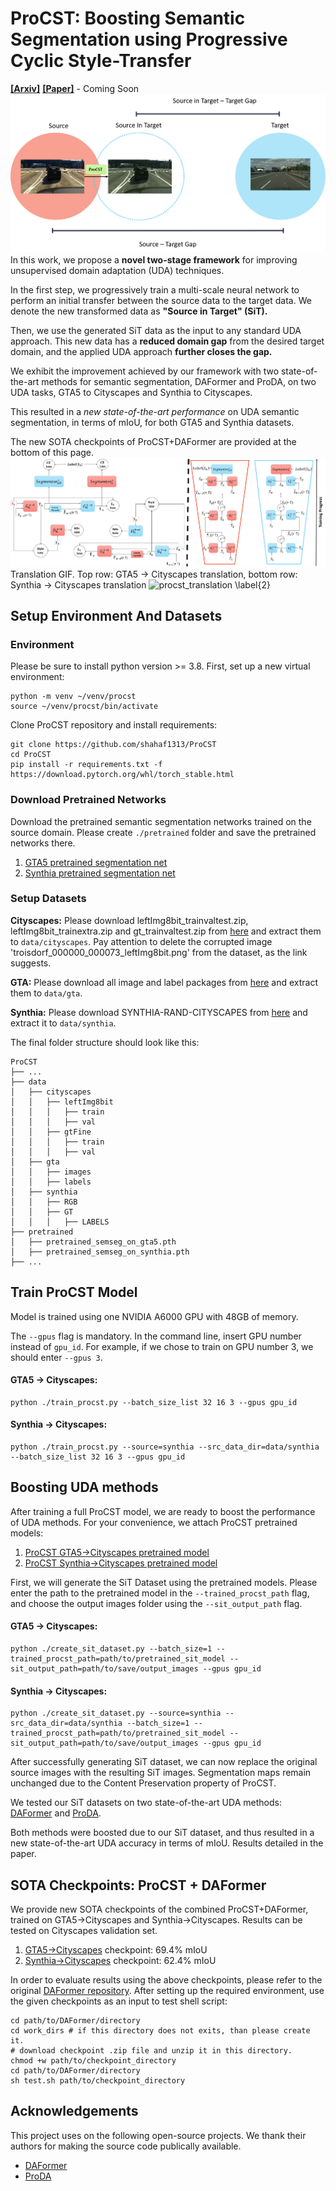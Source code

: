 # ProCST: Boosting Semantic Segmentation using Progressive Cyclic Style-Transfer

**[[Arxiv]]()**
**[[Paper]]()** - Coming Soon
![DomainGap](figures/domainGap.png)
In this work, we propose a **novel two-stage framework** for improving unsupervised domain adaptation (UDA) techniques. 

In the first step, we progressively train a multi-scale neural network to perform an initial transfer between the source data to the target data. 
We denote the new transformed data as **"Source in Target" (SiT).**

Then, we use the generated SiT data as the input to any standard UDA approach. 
This new data has a **reduced domain gap** from the desired target domain, and the applied UDA approach **further closes the gap.**

We exhibit the improvement achieved by our framework with two state-of-the-art methods for semantic segmentation, DAFormer and ProDA, on two UDA tasks, GTA5 to Cityscapes and Synthia to Cityscapes. 

This resulted in a *new state-of-the-art performance* on UDA semantic segmentation, in terms of mIoU,  for both GTA5 and Synthia datasets.

The new SOTA checkpoints of ProCST+DAFormer are provided at the bottom of this page.
![model_and_loss](figures/fullModelAndLoss.png)
Translation GIF. Top row: GTA5 &rarr; Cityscapes translation, bottom row: Synthia &rarr; Cityscapes translation
![procst_translation \label{2}](figures/procst_translation.gif) 

## Setup Environment And Datasets

### Environment

Please be sure to install python version >= 3.8. First, set up a new virtual environment:
```shell
python -m venv ~/venv/procst
source ~/venv/procst/bin/activate
```

Clone ProCST repository and install requirements:
```shell
git clone https://github.com/shahaf1313/ProCST
cd ProCST
pip install -r requirements.txt -f https://download.pytorch.org/whl/torch_stable.html
```
### Download Pretrained Networks
Download the pretrained semantic segmentation networks 
trained on the source domain. Please create `./pretrained` folder and save the pretrained networks there.

1. [GTA5 pretrained segmentation net](https://drive.google.com/file/d/1UoWR0oNknGTwAtpBvXorgfkvEhEe4yd6/view?usp=sharing)
2. [Synthia pretrained segmentation net](https://drive.google.com/file/d/1UmwYkC9_qtF8Kahvxk5K_F9HW6T3j1U3/view?usp=sharing)

### Setup Datasets

**Cityscapes:** Please download leftImg8bit_trainvaltest.zip, leftImg8bit_trainextra.zip  and
gt_trainvaltest.zip from [here](https://www.cityscapes-dataset.com/downloads/)
and extract them to `data/cityscapes`. Pay attention to delete the corrupted image 
'troisdorf_000000_000073_leftImg8bit.png' from the dataset, as the link suggests. 

**GTA:** Please download all image and label packages from
[here](https://download.visinf.tu-darmstadt.de/data/from_games/) and extract
them to `data/gta`.

**Synthia:** Please download SYNTHIA-RAND-CITYSCAPES from
[here](http://synthia-dataset.net/downloads/) and extract it to `data/synthia`.

The final folder structure should look like this:

```none
ProCST
├── ...
├── data
│   ├── cityscapes
│   │   ├── leftImg8bit
│   │   │   ├── train
│   │   │   ├── val
│   │   ├── gtFine
│   │   │   ├── train
│   │   │   ├── val
│   ├── gta
│   │   ├── images
│   │   ├── labels
│   ├── synthia
│   │   ├── RGB
│   │   ├── GT
│   │   │   ├── LABELS
├── pretrained
│   ├── pretrained_semseg_on_gta5.pth
│   ├── pretrained_semseg_on_synthia.pth
├── ...
```

## Train ProCST Model
Model is trained using one NVIDIA A6000 GPU with 48GB of memory.

The `--gpus` flag is mandatory. In the command line, insert GPU number instead of `gpu_id`. 
For example, if we chose to train on GPU number 3, we should enter `--gpus 3`.

#### GTA5 &rarr; Cityscapes:
```shell
python ./train_procst.py --batch_size_list 32 16 3 --gpus gpu_id
```

#### Synthia &rarr; Cityscapes:
```shell
python ./train_procst.py --source=synthia --src_data_dir=data/synthia --batch_size_list 32 16 3 --gpus gpu_id
```


## Boosting UDA methods
After training a full ProCST model, we are ready to boost the performance of UDA methods. 
For your convenience, we attach ProCST pretrained models:
1. [ProCST GTA5&rarr;Cityscapes pretrained model](https://drive.google.com/file/d/1kmdzRE_WYafPkV9GsqP-kfCF1-wxF577/view?usp=sharing)
1. [ProCST Synthia&rarr;Cityscapes pretrained model](https://drive.google.com/file/d/1kwXuVhA5Ucdy39fGFzqu_V_Lp-smvbQE/view?usp=sharing)

First, we will generate the SiT Dataset using the 
pretrained models. 
Please enter the path to the pretrained model in the `--trained_procst_path` flag,
and choose the output images folder using the `--sit_output_path` flag.

#### GTA5 &rarr; Cityscapes:
```shell
python ./create_sit_dataset.py --batch_size=1 --trained_procst_path=path/to/pretrained_sit_model --sit_output_path=path/to/save/output_images --gpus gpu_id
````

#### Synthia &rarr; Cityscapes:
```shell
python ./create_sit_dataset.py --source=synthia --src_data_dir=data/synthia --batch_size=1 --trained_procst_path=path/to/pretrained_sit_model --sit_output_path=path/to/save/output_images --gpus gpu_id
```

After successfully generating SiT dataset, we can now replace the original source images 
with the resulting SiT images. Segmentation maps remain unchanged due to the Content 
Preservation property of ProCST. 

We tested our SiT datasets on two state-of-the-art UDA methods:
[DAFormer](https://github.com/lhoyer/DAFormer) and [ProDA](https://github.com/microsoft/ProDA).

Both methods were boosted due to our SiT dataset, and thus resulted in a new state-of-the-art UDA accuracy in terms of mIoU. Results detailed in the paper.

## SOTA Checkpoints: ProCST + DAFormer
We provide new SOTA checkpoints of the combined ProCST+DAFormer, trained on 
GTA5&rarr;Cityscapes and Synthia&rarr;Cityscapes. Results can be tested on Cityscapes validation set.

1. [GTA5&rarr;Cityscapes](https://drive.google.com/file/d/1wQ11yMaDEvhqLaMBF0JiAJPQ0ZTakixu/view?usp=sharing) checkpoint: 69.4% mIoU
2. [Synthia&rarr;Cityscapes](https://drive.google.com/file/d/1wSp_iszCCpQcfXblGdfl-8bCVb7kkweL/view?usp=sharing) checkpoint: 62.4% mIoU

In order to evaluate results using the above checkpoints, please refer
to the original [DAFormer repository](https://github.com/lhoyer/DAFormer).  After setting up the required environment, 
use the given checkpoints as an input to test shell script:
```shell
cd path/to/DAFormer/directory
cd work_dirs # if this directory does not exits, than please create it.
# download checkpoint .zip file and unzip it in this directory.
chmod +w path/to/checkpoint_directory
cd path/to/DAFormer/directory
sh test.sh path/to/checkpoint_directory
```



## Acknowledgements
This project uses on the following open-source projects. We thank their authors for making the source code publically available.
* [DAFormer](https://github.com/lhoyer/DAFormer)
* [ProDA](https://github.com/microsoft/ProDA)
